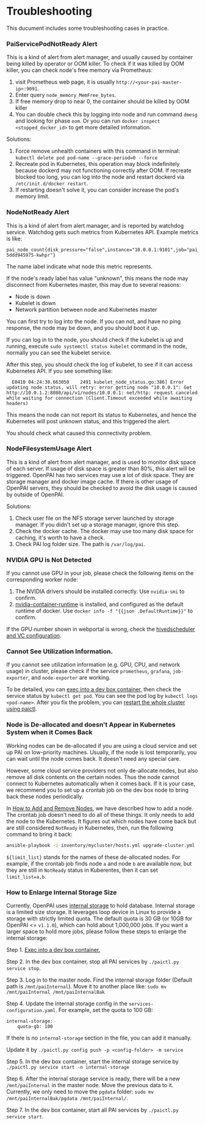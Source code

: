 # Troubleshooting

This ducument includes some troubleshooting cases in practice.

### PaiServicePodNotReady Alert

This is a kind of alert from alert manager, and usually caused by container being killed by operator or OOM killer. To check if it was killed by OOM killer, you can check node's free memory via Prometheus:

  1. visit Prometheus web page, it is usually `http://<your-pai-master-ip>:9091`.
  2. Enter query `node_memory_MemFree_bytes`.
  3. If free memory drop to near 0, the container should be killed by OOM killer
  4. You can double check this by logging into node and run command `dmesg` and looking for phase `oom`. Or you can run `docker inspect <stopped_docker_id>` to get more detailed information.

Solutions:

  1. Force remove unhealth containers with this command in terminal:
  `kubectl delete pod pod-name --grace-period=0 --force`
  2. Recreate pod in Kubernetes, this operation may block indefinitely because dockerd may not functioning correctly after OOM. If recreate blocked too long, you can log into the node and restart dockerd via `/etc/init.d/docker restart`.
  3. If restarting doesn't solve it, you can consider increase the pod's memory limit.

### NodeNotReady Alert

This is a kind of alert from alert manager, and is reported by watchdog service. Watchdog gets such metrics from Kubernetes API. Example metrics is like:

```
pai_node_count{disk_pressure="false",instance="10.0.0.1:9101",job="pai_serivce_exporter",memory_pressure="false",name="10.0.0.2",out_of_disk="false",pai_service_name="watchdog",ready="true",scraped_from="watchdog-5ddd945975-kwhpr"}
```

The name label indicate what node this metric represents.

If the node's ready label has value "unknown", this means the node may disconnect from Kubernetes master, this may due to several reasons:

  - Node is down
  - Kubelet is down
  - Network partition between node and Kubernetes master

You can first try to log into the node. If you can not, and have no ping response, the node may be down, and you should boot it up.

If you can log in to the node, you should check if the kubelet is up and running, execute `sudo systemctl status kubelet` command in the node, normally you can see the kubelet service.

After this step, you should check the log of kubelet, to see if it can access Kubernetes API. If you see something like:

```
  E0410 04:24:30.663050    2491 kubelet_node_status.go:386] Error updating node status, will retry: error getting node "10.0.0.1": Get http://10.0.1.2:8080/api/v1/nodes/10.0.0.1: net/http: request canceled while waiting for connection (Client.Timeout exceeded while awaiting headers)
```

This means the node can not report its status to Kubernetes, and hence the Kubernetes will post unknown status, and this triggered the alert.

You should check what caused this connectivity problem.

### NodeFilesystemUsage Alert

This is a kind of alert from alert manager, and is used to monitor disk space of each server. If usage of disk space is greater than 80%, this alert will be triggered. OpenPAI has two services may use a lot of disk space. They are storage manager and docker image cache. If there is other usage of OpenPAI servers, they should be checked to avoid the disk usage is caused by outside of OpenPAI.

Solutions:

  1. Check user file on the NFS storage server launched by storage manager. If you didn't set up a storage manager, ignore this step.
  2. Check the docker cache. The docker may use too many disk space for caching, it's worth to have a check.
  3. Check PAI log folder size. The path is `/var/log/pai`.

### NVIDIA GPU is Not Detected

If you cannot use GPU in your job, please check the following items on the corresponding worker node:

 1. The NVIDIA drivers should be installed correctly. Use `nvidia-smi` to confirm.
 2. [nvidia-container-runtime](https://github.com/NVIDIA/nvidia-container-runtime) is installed, and configured as the default runtime of docker. Use `docker info -f "{{json .DefaultRuntime}}"` to confirm.

If the GPU number shown in webportal is wrong, check the [hivedscheduler and VC configuration](./how-to-set-up-virtual-clusters.md).

### Cannot See Utilization Information.

If you cannot see utilization information (e.g. GPU, CPU, and network usage) in cluster, please check if the service `prometheus`, `grafana`, `job-exporter`, and `node-exporter` are working.

To be detailed, you can [exec into a dev box container](./basic-management-operations.md#pai-service-management-and-paictl), then check the service status by `kubectl get pod`. You can see the pod log by `kubectl logs <pod-name>`. After you fix the problem, you can [restart the whole cluster using paictl](./basic-management-operations.md#pai-service-management-and-paictl).


### Node is De-allocated and doesn't Appear in Kubernetes System when it Comes Back

Working nodes can be de-allocated if you are using a cloud service and set up PAI on low-priority machines. Usually, if the node is lost temporarily, you can wait until the node comes back. It doesn't need any special care. 

However, some cloud service providers not only de-allocate nodes, but also remove all disk contents on the certain nodes. Thus the node cannot connect to Kubernetes automatically when it comes back. If it is your case, we recommend you to set up a crontab job on the dev box node to bring back these nodes periodically.

In [How to Add and Remove Nodes](how-to-add-and-remove-nodes.md), we have described how to add a node. The crontab job doesn't need to do all of these things. It only needs to add the node to the Kubernetes. It figures out which nodes have come back but are still considered `NotReady` in Kubernetes, then, run the following command to bring it back:

```bash
ansible-playbook -i inventory/mycluster/hosts.yml upgrade-cluster.yml --become --become-user=root  --limit=${limit_list} -e "@inventory/mycluster/openpai.yml"
```

`${limit_list}` stands for the names of these de-allocated nodes. For example, if the crontab job finds node `a` and node `b` are available now, but they are still in `NotReady` status in Kuberentes, then it can set `limit_list=a,b`.

### How to Enlarge Internal Storage Size

Currently, OpenPAI uses [internal storage](https://github.com/microsoft/pai/tree/master/src/internal-storage) to hold database. Internal storage is a limited size storage. It leverages loop device in Linux to provide a storage with strictly limited quota. The default quota is 30 GB (or 10GB for OpenPAI <= `v1.1.0`), which can hold about 1,000,000 jobs. If you want a larger space to hold more jobs, please follow these steps to enlarge the internal storage:

Step 1. [Exec into a dev box container.](./basic-management-operations.md#pai-service-management-and-paictl)

Step 2. In the dev box container, stop all PAI services by `./paictl.py service stop`.

Step 3. Log in to the master node. Find the internal storage folder (Default path is `/mnt/paiInternal`). Move it to another place like: `sudo mv /mnt/paiInternal /mnt/paiInternalBak`

Step 4. Update the internal storage config in the `services-configuration.yaml`. For example, set the quota to 100 GB: 
```
internal-storage:
    quota-gb: 100
```
If there is no `internal-storage` section in the file, you can add it manually.

Update it by `./paictl.py config push -p <config-folder> -m service`

Step 5. In the dev box container, start the internal storage service by `./paictl.py service start -n internal-storage`

Step 6. After the internal storage service is ready, there will be a new `/mnt/paiInternal` in the master node. Move the previous data to it. Currently, we only need to move the `pgdata` folder: `sudo mv /mnt/paiInternalBak/pgdata /mnt/paiInternal/`.

Step 7. In the dev box container, start all PAI services by `./paictl.py service start`.
